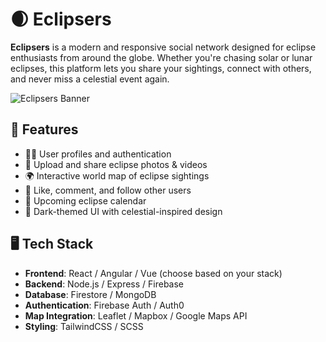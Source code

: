 # 🌒 Eclipsers

**Eclipsers** is a modern and responsive social network designed for eclipse enthusiasts from around the globe. Whether you're chasing solar or lunar eclipses, this platform lets you share your sightings, connect with others, and never miss a celestial event again.

![Eclipsers Banner](./assets/eclipsers-banner.png)

## 🚀 Features

- 🧑‍🚀 User profiles and authentication  
- 📸 Upload and share eclipse photos & videos  
- 🌍 Interactive world map of eclipse sightings  
- 💬 Like, comment, and follow other users  
- 📅 Upcoming eclipse calendar  
- 🌌 Dark-themed UI with celestial-inspired design  

## 🖥️ Tech Stack

- **Frontend**: React / Angular / Vue (choose based on your stack)  
- **Backend**: Node.js / Express / Firebase  
- **Database**: Firestore / MongoDB  
- **Authentication**: Firebase Auth / Auth0  
- **Map Integration**: Leaflet / Mapbox / Google Maps API  
- **Styling**: TailwindCSS / SCSS  

